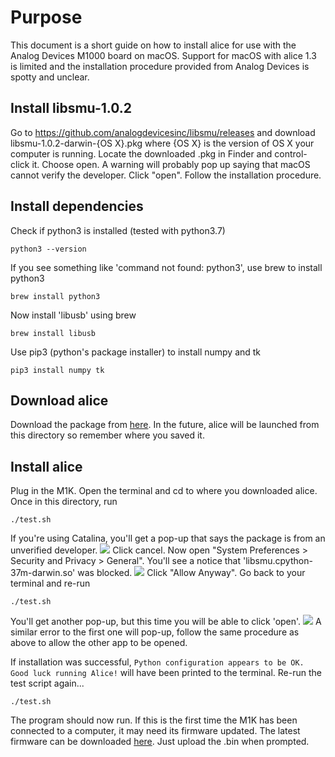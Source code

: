 # Purpose
This document is a short guide on how to install alice for use with the Analog Devices M1000 board on macOS. Support for macOS with alice 1.3 is limited and the installation procedure provided from Analog Devices is spotty and unclear.  

## Install libsmu-1.0.2
Go to https://github.com/analogdevicesinc/libsmu/releases and  download libsmu-1.0.2-darwin-{OS X}.pkg where {OS X} is the version of OS X your computer is running. Locate the downloaded .pkg in Finder and control-click it. Choose open. A warning will probably pop up saying that macOS cannot verify the developer. Click "open".
Follow the installation procedure.

## Install dependencies
Check if python3 is installed (tested with python3.7)

```python3 --version```

If you see something like 'command not found: python3', use brew to install python3

```brew install python3```

Now install 'libusb' using brew

```brew install libusb```

Use pip3 (python's package installer) to install numpy and tk

```pip3 install numpy tk```

## Download alice
Download the package from [here](https://canvas.ucdavis.edu/courses/475222/files/folder/Course%20Software/Alice%20Suite%20for%20ALALM1000). In the future, alice will be launched from this directory so remember where you saved it.

## Install alice
Plug in the M1K. Open the terminal and cd to where you downloaded alice. Once in this directory, run

```./test.sh```

If you're using Catalina, you'll get a pop-up that says the package is from an unverified developer.
![](img/first_error.png)
Click cancel. Now open "System Preferences > Security and Privacy > General". You'll see a notice that 'libsmu.cpython-37m-darwin.so' was blocked.
![](img/allow_anyway_in_settings.png)
Click "Allow Anyway".
Go back to your terminal and re-run

```./test.sh```

You'll get another pop-up, but this time you will be able to click 'open'.
![](img/open.png)
A similar error to the first one will pop-up, follow the same procedure as above to allow the other app to be opened.

If installation was successful, `Python configuration appears to be OK.  Good luck running Alice!` will have been printed to the terminal. Re-run the test script again...

```./test.sh```

The program should now run. If this is the first time the M1K has been connected to a computer, it may need its firmware updated. The latest firmware can be downloaded [here](https://github.com/analogdevicesinc/m1k-fw/releases/tag/v2.1). Just upload the .bin when prompted.
